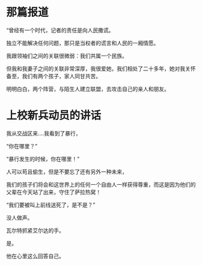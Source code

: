 # 那篇报道


“曾经有一个时代，记者的责任是向人民撒谎。

 独立不能解决任何问题，那只是当权者的谎言和人民的一厢情愿。

 

我跟领袖们之间的关联很微弱：我们共属一个民族。

但我和我妻子之间的关联非常深厚，我很爱她，我们相处了二十多年，她对我关怀备至，我们有两个孩子，家人同甘共苦。



明明白白，两个阵营，与陌生人建立联盟，去攻击自己的亲人和朋友。





# 上校新兵动员的讲话



我从交战区来....我看到了暴行，

“你在哪里？”

“暴行发生的时候，你在哪里！”



人可以苟且偷生，但是不要忘了还有另外一种未来，

我们的孩子们将会和这世界上的任何一个自由人一样获得尊重，而这是因为他们的父辈在今天站了出来，守住了萨拉热窝！



“我们要被叫上前线送死了，是不是？”

没人做声。

瓦尔特抓紧艾尔达的手。

是。

他在心里这么回答自己。